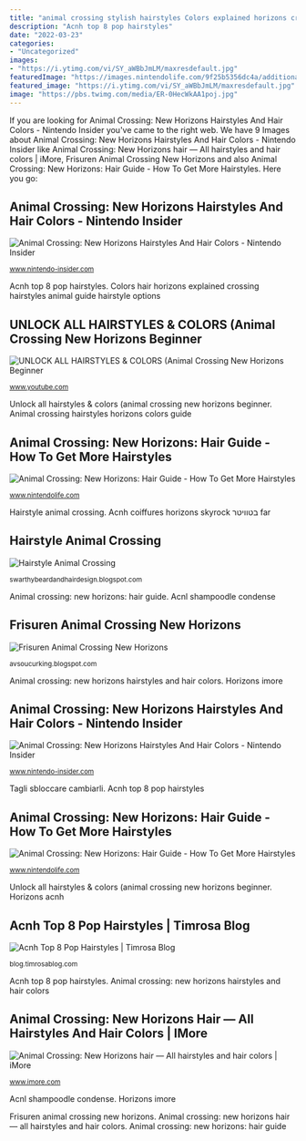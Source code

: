 ```yaml
---
title: "animal crossing stylish hairstyles Colors explained horizons crossing hairstyles animal guide hair voigt austin"
description: "Acnh top 8 pop hairstyles"
date: "2022-03-23"
categories:
- "Uncategorized"
images:
- "https://i.ytimg.com/vi/SY_aWBbJmLM/maxresdefault.jpg"
featuredImage: "https://images.nintendolife.com/9f25b5356dc4a/additional-six-hairstyle-options-obtained-with-mirror-with-expanded-colors.original.jpg"
featured_image: "https://i.ytimg.com/vi/SY_aWBbJmLM/maxresdefault.jpg"
image: "https://pbs.twimg.com/media/ER-0HecWkAA1poj.jpg"
---
```


If you are looking for Animal Crossing: New Horizons Hairstyles And Hair Colors - Nintendo Insider you've came to the right web. We have 9 Images about Animal Crossing: New Horizons Hairstyles And Hair Colors - Nintendo Insider like Animal Crossing: New Horizons hair — All hairstyles and hair colors | iMore, Frisuren Animal Crossing New Horizons and also Animal Crossing: New Horizons: Hair Guide - How To Get More Hairstyles. Here you go:

## Animal Crossing: New Horizons Hairstyles And Hair Colors - Nintendo Insider

![Animal Crossing: New Horizons Hairstyles And Hair Colors - Nintendo Insider](https://i0.wp.com/www.nintendo-insider.com/wp-content/uploads/2020/03/animal_crossing_new_horizons_hairstyles_screenshot.jpeg?fit=1280%2C720&amp;ssl=1 "Animal crossing: new horizons hairstyles and hair colors")

<small>www.nintendo-insider.com</small>

Acnh top 8 pop hairstyles. Colors hair horizons explained crossing hairstyles animal guide hairstyle options

## UNLOCK ALL HAIRSTYLES &amp; COLORS (Animal Crossing New Horizons Beginner

![UNLOCK ALL HAIRSTYLES &amp; COLORS (Animal Crossing New Horizons Beginner](https://i.ytimg.com/vi/SY_aWBbJmLM/maxresdefault.jpg "Animal crossing: new horizons: hair guide")

<small>www.youtube.com</small>

Unlock all hairstyles &amp; colors (animal crossing new horizons beginner. Animal crossing hairstyles horizons colors guide

## Animal Crossing: New Horizons: Hair Guide - How To Get More Hairstyles

![Animal Crossing: New Horizons: Hair Guide - How To Get More Hairstyles](https://images.nintendolife.com/ed9a661e3904e/first-eight-hairstyle-options-with-expanded-colors.original.jpg "Hairstyle animal crossing")

<small>www.nintendolife.com</small>

Hairstyle animal crossing. Acnh coiffures horizons skyrock בטוויטר far

## Hairstyle Animal Crossing

![Hairstyle Animal Crossing](https://qph.fs.quoracdn.net/main-qimg-268ef6bd74ad2d61af20cf2741d79e0f "Animal crossing hairstyles horizons colors guide")

<small>swarthybeardandhairdesign.blogspot.com</small>

Animal crossing: new horizons: hair guide. Acnl shampoodle condense

## Frisuren Animal Crossing New Horizons

![Frisuren Animal Crossing New Horizons](https://lh6.googleusercontent.com/proxy/_4HiBotjgIQI0rlnr8SIeJzSt2aiziNlvsTtD4zFJ1Nj_4YTJoGZmC4tyFL6DZ5PgZIjlfv6ncAMY9EPRhZvUZ7iTjIfsJ-Sg7GF_mh1H_I-CgqpKBkuPe59ERq62aOZTvftLAB8FrFeltD8eLrPFqw8IL87uU9_qtGX2AC6yBGeDg29Bvsai5gLYMft89KjhHWHVTqMroSgtVcl6Q23AOlDguEtTxWHlETO7n7QTiAAl39h_4zDQLBOR4SLVAapRdYUvyX0uq4T36gy6Av1bWb0fnvVAKkFNaubzA=w1200-h630-p-k-no-nu "Horizons imore")

<small>avsoucurking.blogspot.com</small>

Animal crossing: new horizons hairstyles and hair colors. Horizons imore

## Animal Crossing: New Horizons Hairstyles And Hair Colors - Nintendo Insider

![Animal Crossing: New Horizons Hairstyles And Hair Colors - Nintendo Insider](https://i0.wp.com/www.nintendo-insider.com/wp-content/uploads/2020/03/animal_crossing_new_horizons_top_8_pop_hairstyles_screenshot.jpeg?w=1170&amp;ssl=1 "Horizons imore")

<small>www.nintendo-insider.com</small>

Tagli sbloccare cambiarli. Acnh top 8 pop hairstyles

## Animal Crossing: New Horizons: Hair Guide - How To Get More Hairstyles

![Animal Crossing: New Horizons: Hair Guide - How To Get More Hairstyles](https://images.nintendolife.com/9f25b5356dc4a/additional-six-hairstyle-options-obtained-with-mirror-with-expanded-colors.original.jpg "Animal crossing: new horizons: hair guide")

<small>www.nintendolife.com</small>

Unlock all hairstyles &amp; colors (animal crossing new horizons beginner. Horizons acnh

## Acnh Top 8 Pop Hairstyles | Timrosa Blog

![Acnh Top 8 Pop Hairstyles | Timrosa Blog](https://pbs.twimg.com/media/ER-0HecWkAA1poj.jpg "Colors hair horizons explained crossing hairstyles animal guide hairstyle options")

<small>blog.timrosablog.com</small>

Acnh top 8 pop hairstyles. Animal crossing: new horizons hairstyles and hair colors

## Animal Crossing: New Horizons Hair — All Hairstyles And Hair Colors | IMore

![Animal Crossing: New Horizons hair — All hairstyles and hair colors | iMore](https://www.imore.com/sites/imore.com/files/styles/large/public/field/image/2020/03/animal-crossing-hairstyles-pop.jpg?itok=RAmaodpn "Frisuren animal crossing new horizons")

<small>www.imore.com</small>

Acnl shampoodle condense. Horizons imore

Frisuren animal crossing new horizons. Animal crossing: new horizons hair — all hairstyles and hair colors. Animal crossing: new horizons: hair guide
